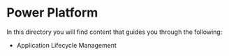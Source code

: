 # Power Platform

In this directory you will find content that guides you through the following:
* Application Lifecycle Management
